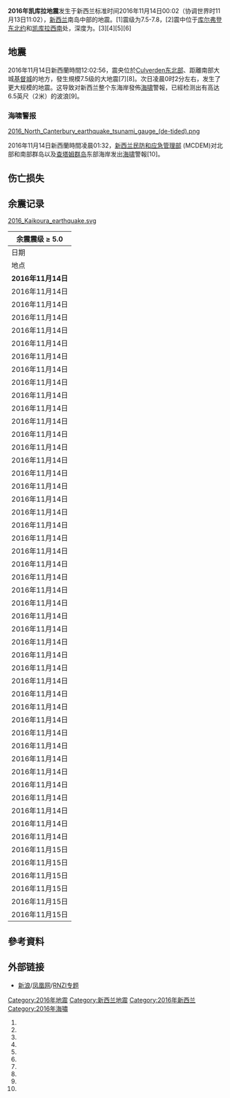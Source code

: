 **2016年凯库拉地震**发生于新西兰标准时间2016年11月14日00:02（协调世界时11月13日11:02），[新西兰](../Page/新西兰.md "wikilink")南岛中部的地震。\[1\]震级为7.5-7.8，\[2\]震中位于[库尔弗登东北约](https://zh.wikipedia.org/wiki/库尔弗登 "wikilink")和[凯库拉西南](https://zh.wikipedia.org/wiki/凯库拉 "wikilink")处，深度为。\[3\]\[4\]\[5\]\[6\]

## 地震

2016年11月14日新西蘭時間12:02:56，震央位於[Culverden东北部](https://zh.wikipedia.org/wiki/Culverden "wikilink")、距離南部大城[基督城](../Page/基督城.md "wikilink")的地方，發生規模7.5级的大地震\[7\]\[8\]。次日凌晨0时2分左右，发生了更大规模的地震。这导致对新西兰整个东海岸發佈[海啸](../Page/海啸.md "wikilink")警報，已經检测出有高达6.5英尺（2米）的波浪\[9\]。

### 海啸警报

[2016_North_Canterbury_earthquake_tsunami_gauge_(de-tided).png](https://zh.wikipedia.org/wiki/File:2016_North_Canterbury_earthquake_tsunami_gauge_\(de-tided\).png "fig:2016_North_Canterbury_earthquake_tsunami_gauge_(de-tided).png")

2016年11月14日新西蘭時間凌晨01:32，[新西兰民防和应急管理部](https://zh.wikipedia.org/wiki/Ministry_of_Civil_Defence_&_Emergency_Management_\(New_Zealand\) "wikilink") (MCDEM)对北部和南部群岛以及[查塔姆群岛](../Page/查塔姆群岛.md "wikilink")东部海岸发出[海啸](../Page/海啸.md "wikilink")警報\[10\]。

## 伤亡损失

## 余震记录

[2016_Kaikoura_earthquake.svg](https://zh.wikipedia.org/wiki/File:2016_Kaikoura_earthquake.svg "fig:2016_Kaikoura_earthquake.svg")

| 余震震级 ≥ 5.0      |
| --------------- |
| 日期              |
| 地点              |
| **2016年11月14日** |
| 2016年11月14日     |
| 2016年11月14日     |
| 2016年11月14日     |
| 2016年11月14日     |
| 2016年11月14日     |
| 2016年11月14日     |
| 2016年11月14日     |
| 2016年11月14日     |
| 2016年11月14日     |
| 2016年11月14日     |
| 2016年11月14日     |
| 2016年11月14日     |
| 2016年11月14日     |
| 2016年11月14日     |
| 2016年11月14日     |
| 2016年11月14日     |
| 2016年11月14日     |
| 2016年11月14日     |
| 2016年11月14日     |
| 2016年11月14日     |
| 2016年11月14日     |
| 2016年11月14日     |
| 2016年11月14日     |
| 2016年11月14日     |
| 2016年11月14日     |
| 2016年11月14日     |
| 2016年11月14日     |
| 2016年11月14日     |
| 2016年11月14日     |
| 2016年11月14日     |
| 2016年11月14日     |
| 2016年11月14日     |
| 2016年11月14日     |
| 2016年11月14日     |
| 2016年11月14日     |
| 2016年11月14日     |
| 2016年11月14日     |
| 2016年11月14日     |
| 2016年11月14日     |
| 2016年11月14日     |
| 2016年11月14日     |
| 2016年11月14日     |
| 2016年11月14日     |
| 2016年11月15日     |
| 2016年11月15日     |
| 2016年11月15日     |
| 2016年11月15日     |
| 2016年11月15日     |
| 2016年11月15日     |

## 參考資料

## 外部链接

  - [新浪](http://live.sina.com.cn/zt/l/v/news/xxlfs7jdz2016/)/[凤凰网](http://news.ifeng.com/world/special/xxlndfs8jqz/)/[RNZI专题](http://www.radionz.co.nz/news/national/318002/live-tsunami-generated-after-earthquake-rocks-country)

[Category:2016年地震](https://zh.wikipedia.org/wiki/Category:2016年地震 "wikilink") [Category:新西兰地震](https://zh.wikipedia.org/wiki/Category:新西兰地震 "wikilink") [Category:2016年新西兰](https://zh.wikipedia.org/wiki/Category:2016年新西兰 "wikilink") [Category:2016年海嘯](https://zh.wikipedia.org/wiki/Category:2016年海嘯 "wikilink")

1.

2.

3.

4.

5.

6.

7.
8.

9.

10.